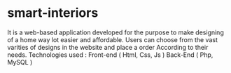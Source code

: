 # smart-interiors
It is a web-based application developed for the purpose to make designing of a home way lot easier and affordable.
Users can choose from the vast varities of designs in the website and place a order According to their needs.
Technologies used : Front-end ( Html, Css, Js ) Back-End ( Php, MySQL )
